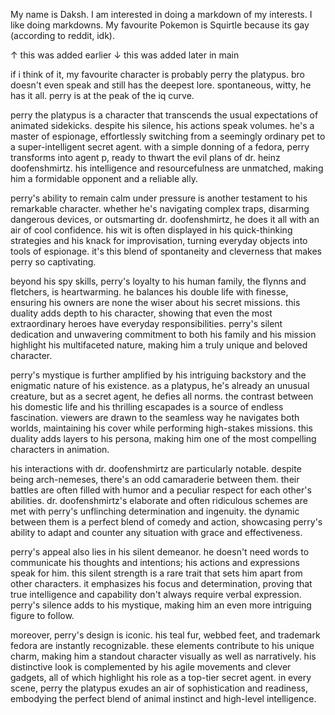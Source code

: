 
My name is Daksh. I am interested in doing a markdown of my interests. I like doing markdowns.
My favourite Pokemon is Squirtle because its gay (according to reddit, idk).

↑ this was added earlier
↓ this was added later in main

if i think of it, my favourite character is probably perry the platypus. 
bro doesn't even speak and still has the deepest lore. spontaneous, witty, he has it all. perry is at the peak of the iq curve.

perry the platypus is a character that transcends the usual expectations of animated sidekicks. despite his silence, his actions speak volumes. he's a master of espionage, effortlessly switching from a seemingly ordinary pet to a super-intelligent secret agent. with a simple donning of a fedora, perry transforms into agent p, ready to thwart the evil plans of dr. heinz doofenshmirtz. his intelligence and resourcefulness are unmatched, making him a formidable opponent and a reliable ally.

perry's ability to remain calm under pressure is another testament to his remarkable character. whether he's navigating complex traps, disarming dangerous devices, or outsmarting dr. doofenshmirtz, he does it all with an air of cool confidence. his wit is often displayed in his quick-thinking strategies and his knack for improvisation, turning everyday objects into tools of espionage. it's this blend of spontaneity and cleverness that makes perry so captivating.

beyond his spy skills, perry's loyalty to his human family, the flynns and fletchers, is heartwarming. he balances his double life with finesse, ensuring his owners are none the wiser about his secret missions. this duality adds depth to his character, showing that even the most extraordinary heroes have everyday responsibilities. perry's silent dedication and unwavering commitment to both his family and his mission highlight his multifaceted nature, making him a truly unique and beloved character.

perry's mystique is further amplified by his intriguing backstory and the enigmatic nature of his existence. as a platypus, he's already an unusual creature, but as a secret agent, he defies all norms. the contrast between his domestic life and his thrilling escapades is a source of endless fascination. viewers are drawn to the seamless way he navigates both worlds, maintaining his cover while performing high-stakes missions. this duality adds layers to his persona, making him one of the most compelling characters in animation.

his interactions with dr. doofenshmirtz are particularly notable. despite being arch-nemeses, there's an odd camaraderie between them. their battles are often filled with humor and a peculiar respect for each other's abilities. dr. doofenshmirtz's elaborate and often ridiculous schemes are met with perry's unflinching determination and ingenuity. the dynamic between them is a perfect blend of comedy and action, showcasing perry's ability to adapt and counter any situation with grace and effectiveness.

perry's appeal also lies in his silent demeanor. he doesn't need words to communicate his thoughts and intentions; his actions and expressions speak for him. this silent strength is a rare trait that sets him apart from other characters. it emphasizes his focus and determination, proving that true intelligence and capability don't always require verbal expression. perry's silence adds to his mystique, making him an even more intriguing figure to follow.

moreover, perry's design is iconic. his teal fur, webbed feet, and trademark fedora are instantly recognizable. these elements contribute to his unique charm, making him a standout character visually as well as narratively. his distinctive look is complemented by his agile movements and clever gadgets, all of which highlight his role as a top-tier secret agent. in every scene, perry the platypus exudes an air of sophistication and readiness, embodying the perfect blend of animal instinct and high-level intelligence.

